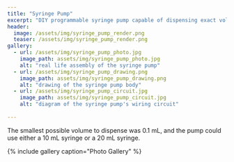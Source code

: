 ```yaml
---
title: "Syringe Pump"
excerpt: "DIY programmable syringe pump capable of dispensing exact volumes of fluid at rates of up to 100 mL/min."
header:
  image: /assets/img/syringe_pump_render.png
  teaser: /assets/img/syringe_pump_render.png
gallery:
  - url: /assets/img/syringe_pump_photo.jpg
    image_path: assets/img/syringe_pump_photo.jpg
    alt: "real life assembly of the syringe pump"
  - url: /assets/img/syringe_pump_drawing.png
    image_path: assets/img/syringe_pump_drawing.png
    alt: "drawing of the syringe pump body"
  - url: /assets/img/syringe_pump_circuit.jpg
    image_path: assets/img/syringe_pump_circuit.jpg
    alt: "diagram of the syringe pump's wiring circuit"
   
---
```


The smallest possible volume to dispense was 0.1 mL, and the pump could use either a 10 mL syringe or a 20 mL syringe.

{% include gallery caption="Photo Gallery" %}
